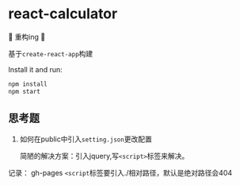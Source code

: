 # react-calculator

🚧 重构ing 🚧

基于`create-react-app`构建

Install it and run:

```sh
npm install
npm start
```

## 思考题

1. 如何在public中引入`setting.json`更改配置

    简陋的解决方案：引入jquery,写`<script>`标签来解决。
    
记录：
gh-pages `<script`标签要引入./相对路径，默认是绝对路径会404
